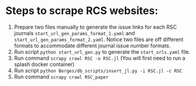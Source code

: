 # Steps to scrape RCS websites:

1. Prepare two files manually to generate the issue links for each RSC journals
`start_url_gen_params_format_1.yaml` and `start_url_gen_params_format_2.yaml`. Notice two files
are off different formats to accommodate different journal issue number formats.
2. Run script `python start_url_gen.py` to generate the `start_urls.yaml` file.
3. Run command `scrapy crawl RSC -o RSC.jl` (You will first need to run a splash docker container)
4. Run script `python Borges/db_scripts/insert_jl.py -i RSC.jl -c RSC`
5. Run command `scrapy crawl RSC_paper`